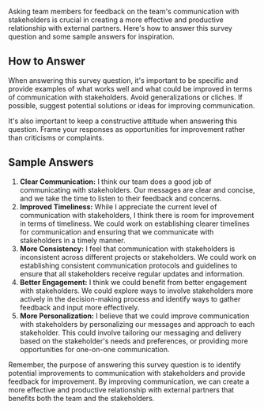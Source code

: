 

Asking team members for feedback on the team's communication with stakeholders is crucial in creating a more effective and productive relationship with external partners. Here's how to answer this survey question and some sample answers for inspiration.

How to Answer
-------------

When answering this survey question, it's important to be specific and provide examples of what works well and what could be improved in terms of communication with stakeholders. Avoid generalizations or cliches. If possible, suggest potential solutions or ideas for improving communication.

It's also important to keep a constructive attitude when answering this question. Frame your responses as opportunities for improvement rather than criticisms or complaints.

Sample Answers
--------------

1. **Clear Communication:** I think our team does a good job of communicating with stakeholders. Our messages are clear and concise, and we take the time to listen to their feedback and concerns.
2. **Improved Timeliness:** While I appreciate the current level of communication with stakeholders, I think there is room for improvement in terms of timeliness. We could work on establishing clearer timelines for communication and ensuring that we communicate with stakeholders in a timely manner.
3. **More Consistency:** I feel that communication with stakeholders is inconsistent across different projects or stakeholders. We could work on establishing consistent communication protocols and guidelines to ensure that all stakeholders receive regular updates and information.
4. **Better Engagement:** I think we could benefit from better engagement with stakeholders. We could explore ways to involve stakeholders more actively in the decision-making process and identify ways to gather feedback and input more effectively.
5. **More Personalization:** I believe that we could improve communication with stakeholders by personalizing our messages and approach to each stakeholder. This could involve tailoring our messaging and delivery based on the stakeholder's needs and preferences, or providing more opportunities for one-on-one communication.

Remember, the purpose of answering this survey question is to identify potential improvements to communication with stakeholders and provide feedback for improvement. By improving communication, we can create a more effective and productive relationship with external partners that benefits both the team and the stakeholders.
